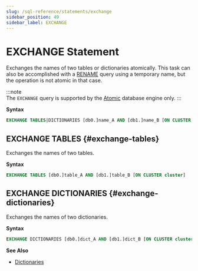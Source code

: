 ```yaml
---
slug: /sql-reference/statements/exchange
sidebar_position: 49
sidebar_label: EXCHANGE
---
```


# EXCHANGE Statement

Exchanges the names of two tables or dictionaries atomically.
This task can also be accomplished with a [RENAME](./rename.md) query using a temporary name, but the operation is not atomic in that case.

:::note    
The `EXCHANGE` query is supported by the [Atomic](../../engines/database-engines/atomic.md) database engine only.
:::

**Syntax**

```sql
EXCHANGE TABLES|DICTIONARIES [db0.]name_A AND [db1.]name_B [ON CLUSTER cluster]
```

## EXCHANGE TABLES {#exchange-tables}

Exchanges the names of two tables.

**Syntax**

```sql
EXCHANGE TABLES [db0.]table_A AND [db1.]table_B [ON CLUSTER cluster]
```

## EXCHANGE DICTIONARIES {#exchange-dictionaries}

Exchanges the names of two dictionaries.

**Syntax**

```sql
EXCHANGE DICTIONARIES [db0.]dict_A AND [db1.]dict_B [ON CLUSTER cluster]
```

**See Also**

- [Dictionaries](../../sql-reference/dictionaries/index.md)
